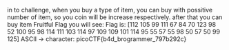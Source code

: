 in to challenge, when you buy a type of item, you can buy with possitive number of item, so you coin will be increase respectively. after that you can buy item Fruitful Flag 
you will see: Flag is:  [112 105 99 111 67 84 70 123 98 52 100 95 98 114 111 103 114 97 109 109 101 114 95 55 57 55 98 50 57 50 99 125]
ASCII -> character: picoCTF{b4d_brogrammer_797b292c}

